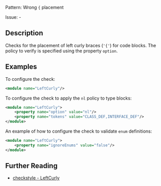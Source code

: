 Pattern: Wrong `{` placement

Issue: -

## Description

Checks for the placement of left curly braces (`'{'`) for code blocks. The policy to verify is specified using the property `option`.

## Examples

To configure the check: 


```xml
<module name="LeftCurly"/>
```
        

To configure the check to apply the `nl` policy to type blocks: 


```xml
<module name="LeftCurly">
    <property name="option" value="nl"/>
    <property name="tokens" value="CLASS_DEF,INTERFACE_DEF"/>
</module>
```
        

An example of how to configure the check to validate `enum` definitions: 


```xml
<module name="LeftCurly">
    <property name="ignoreEnums" value="false"/>
</module>
```

## Further Reading

* [checkstyle - LeftCurly](https://checkstyle.sourceforge.io/checks/blocks/leftcurly.html#LeftCurly)
